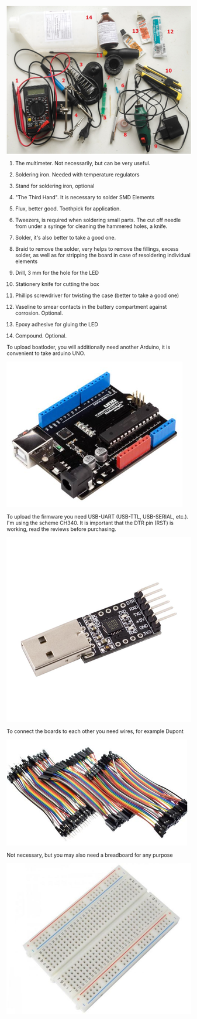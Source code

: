 ![](/Images/equip.jpg?raw=true)

1. The multimeter. Not necessarily, but can be very useful.

2. Soldering iron. Needed with temperature regulators

3. Stand for soldering iron, optional

4. "The Third Hand". It is necessary to solder SMD Elements

5. Flux, better good. Toothpick for application.

6. Tweezers, is required when soldering small parts. The cut off needle from under a syringe for cleaning the hammered holes, a knife.

7. Solder, it's also better to take a good one.

8. Braid to remove the solder, very helps to remove the fillings, excess solder, as well as for stripping the board in case of resoldering individual elements

9. Drill, 3 mm for the hole for the LED

10. Stationery knife for cutting the box

11. Phillips screwdriver for twisting the case (better to take a good one)

12. Vaseline to smear contacts in the battery compartment against corrosion. Optional.

13. Epoxy adhesive for gluing the LED

14. Compound. Optional.


To upload boatloder, you will additionally need another Arduino, it is convenient to take arduino UNO.

![](/Images/UNO.JPG)

To upload the firmware you need USB-UART (USB-TTL, USB-SERIAL, etc.). I'm using the scheme CH340. It is important that the DTR pin (RST) is working, read the reviews before purchasing.

![](/Images/UsbToTtl.jpg?raw=true)

To connect the boards to each other you need wires, for example Dupont

![](/Images/Wire.JPG)

Not necessary, but you may also need a breadboard for any purpose

![](/Images/Breadboard.JPG)

